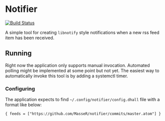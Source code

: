 # Notifier

[![Build Status](https://travis-ci.org/MasseR/notifier.svg?branch=master)](https://travis-ci.org/MasseR/notifier)

A simple tool for creating `libnotify` style notifications when a new rss feed
item has been received.

## Running

Right now the application only supports manual invocation. Automated polling
might be implemented at some point but not yet. The easiest way to
automatically invoke this tool is by adding a systemctl timer.

### Configuring

The application expects to find `~/.config/notifier/config.dhall` file with a format like below:

```
{ feeds = ["https://github.com/MasseR/notifier/commits/master.atom"] }
```
